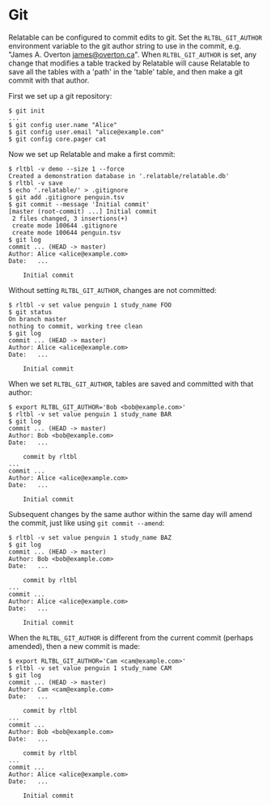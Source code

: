 # Git

Relatable can be configured to commit edits to git.
Set the `RLTBL_GIT_AUTHOR` environment variable
to the git author string to use in the commit,
e.g. "James A. Overton <james@overton.ca>".
When `RLTBL_GIT_AUTHOR` is set,
any change that modifies a table tracked by Relatable
will cause Relatable to save
all the tables with a 'path' in the 'table' table,
and then make a git commit with that author.

First we set up a git repository:

```console tesh-session="git"
$ git init
...
$ git config user.name "Alice"
$ git config user.email "alice@example.com"
$ git config core.pager cat
```

Now we set up Relatable and make a first commit:

```console tesh-session="git"
$ rltbl -v demo --size 1 --force
Created a demonstration database in '.relatable/relatable.db'
$ rltbl -v save
$ echo '.relatable/' > .gitignore
$ git add .gitignore penguin.tsv
$ git commit --message 'Initial commit'
[master (root-commit) ...] Initial commit
 2 files changed, 3 insertions(+)
 create mode 100644 .gitignore
 create mode 100644 penguin.tsv
$ git log
commit ... (HEAD -> master)
Author: Alice <alice@example.com>
Date:   ...

    Initial commit
```

Without setting `RLTBL_GIT_AUTHOR`,
changes are not committed:

```console tesh-session="git"
$ rltbl -v set value penguin 1 study_name FOO
$ git status
On branch master
nothing to commit, working tree clean
$ git log
commit ... (HEAD -> master)
Author: Alice <alice@example.com>
Date:   ...

    Initial commit
```

When we set `RLTBL_GIT_AUTHOR`,
tables are saved and committed with that author:

```console tesh-session="git"
$ export RLTBL_GIT_AUTHOR='Bob <bob@example.com>'
$ rltbl -v set value penguin 1 study_name BAR
$ git log
commit ... (HEAD -> master)
Author: Bob <bob@example.com>
Date:   ...

    commit by rltbl
...
commit ...
Author: Alice <alice@example.com>
Date:   ...

    Initial commit
```

Subsequent changes by the same author within the same day
will amend the commit,
just like using `git commit --amend`:

```console tesh-session="git"
$ rltbl -v set value penguin 1 study_name BAZ
$ git log
commit ... (HEAD -> master)
Author: Bob <bob@example.com>
Date:   ...

    commit by rltbl
...
commit ...
Author: Alice <alice@example.com>
Date:   ...

    Initial commit
```

When the `RLTBL_GIT_AUTHOR` is different from the current commit (perhaps amended),
then a new commit is made:

```console tesh-session="git"
$ export RLTBL_GIT_AUTHOR='Cam <cam@example.com>'
$ rltbl -v set value penguin 1 study_name CAM
$ git log
commit ... (HEAD -> master)
Author: Cam <cam@example.com>
Date:   ...

    commit by rltbl
...
commit ...
Author: Bob <bob@example.com>
Date:   ...

    commit by rltbl
...
commit ...
Author: Alice <alice@example.com>
Date:   ...

    Initial commit
```
